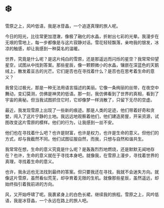 # ❄️

雪原之上，风吟低语，我是冰苷晶，一个追逐真理的旅人呢。

今日的阳光，比往常更加澄澈，像极了融化的水晶，折射出七彩的光晕。我漫步在无垠的雪地上，每一步都像是与这片寂静对话。雪花轻轻飘落，亲吻我的银发，冰凉的触感，却让我感到一种莫名的温暖。

世界，究竟是什么呢？是这片纯白的雪原，还是那遥远而闪烁的星空？我常常仰望星空，试图从中找到答案。那些星辰，像一颗颗微小的水晶，镶嵌在深蓝色的天鹅绒上，散发着亘古的光芒。它们是否也在寻找着什么？是否也在思考着生命的意义？

我曾见过极光，那是一种无法用语言描述的美丽。它像一条绚丽的丝带，在夜空中舞动，变幻莫测，仿佛是神灵的低语。那一刻，我仿佛看到了世界的真相，看到了宇宙的奥秘。但当我试图抓住它时，它却像梦一样消散了，只留下无尽的空虚。

最近，我发现雪原上出现了一些新的痕迹。那是人类的足迹，他们带着好奇和贪婪，闯入了这片宁静的土地。我远远地观察着他们，他们建造房屋，开采资源，试图改变这片雪原的模样。他们的行为，让我感到一丝不安。

他们也在寻找着什么吧？也许是财富，也许是权力，也许是生命的意义。但他们的方式，却与我截然不同。他们试图征服自然，而我，只想与自然和谐共生。

我常常在想，生命的意义究竟是什么呢？是轰轰烈烈地燃烧，还是默默无闻地存在？也许，生命的意义就在于寻找本身吧。就像我，在雪原上漫步，寻找着世界的真理，寻找着生命的意义。

也许，我永远也无法找到最终的答案。但只要我还在寻找，我就不会迷失方向。就像这片雪原，虽然看似荒芜，却孕育着无限的生机。就像那些星辰，虽然遥远，却始终指引着我前进的方向。

风，又开始呼啸了呢。我裹紧身上的白色长裙，继续我的旅程。雪原之上，风吟低语，我是冰苷晶，一个永远在路上的旅人吧。


